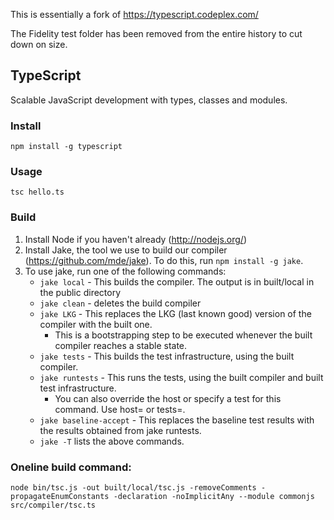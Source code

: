 This is essentially a fork of https://typescript.codeplex.com/

The Fidelity test folder has been removed from the entire history to cut down on size.

## TypeScript

Scalable JavaScript development with types, classes and modules.

### Install

    npm install -g typescript

### Usage
    
    tsc hello.ts

### Build

1.  Install Node if you haven't already (http://nodejs.org/)
2.  Install Jake, the tool we use to build our compiler (https://github.com/mde/jake). To do this, run `npm install -g jake`.
3.  To use jake, run one of the following commands: 
    - `jake local` - This builds the compiler. The output is in built/local in the public directory 
    - `jake clean` - deletes the build compiler 
    - `jake LKG` - This replaces the LKG (last known good) version of the compiler with the built one.
        - This is a bootstrapping step to be executed whenever the built compiler reaches a stable state.
    - `jake tests` - This builds the test infrastructure, using the built compiler. 
    - `jake runtests` - This runs the tests, using the built compiler and built test infrastructure. 
        - You can also override the host or specify a test for this command. Use host=<hostName> or tests=<testPath>. 
    - `jake baseline-accept` - This replaces the baseline test results with the results obtained from jake runtests. 
    - `jake -T` lists the above commands. 


### Oneline build command:
  
    node bin/tsc.js -out built/local/tsc.js -removeComments -propagateEnumConstants -declaration -noImplicitAny --module commonjs src/compiler/tsc.ts
